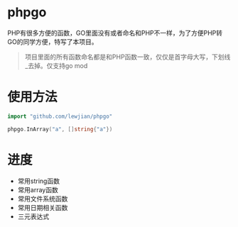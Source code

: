 # phpgo
PHP有很多方便的函数，GO里面没有或者命名和PHP不一样，为了方便PHP转GO的同学方便，特写了本项目。
> 项目里面的所有函数命名都是和PHP函数一致，仅仅是首字母大写，下划线_去掉。仅支持go mod
# 使用方法
```go
import "github.com/lewjian/phpgo"

phpgo.InArray("a", []string{"a"})
```
# 进度
- 常用string函数
- 常用array函数
- 常用文件系统函数
- 常用日期相关函数
- 三元表达式

